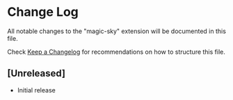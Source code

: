 # Change Log

All notable changes to the "magic-sky" extension will be documented in this file.

Check [Keep a Changelog](http://keepachangelog.com/) for recommendations on how to structure this file.

## [Unreleased]

- Initial release
